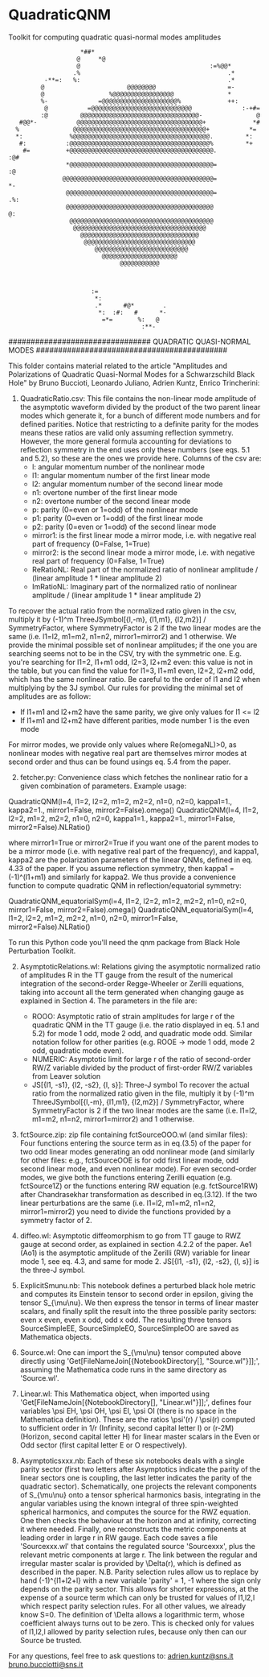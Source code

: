 # QuadraticQNM
Toolkit for computing quadratic quasi-normal modes amplitudes                                                              

                        *##*
                       @     *@
                       @                                    :=%@@*
                      .%                                         .*
              -**=:   %:                                         .*
             @                       @@@@@@@@                    =-
             @                  %@@@@@@@@@@@@@@@@@               *
             %-              =@@@@@@@@@@@@@@@@@@@@@%             ++:
              @           =@@@@@@@@@@@@@@@@@@@@@@@@@@@@              :-+#=
             :@         @@@@@@@@@@@@@@@@@@@@@@@@@@@@@@@@@-               @
       #@@*-           @@@@@@@@@@@@@@@@@@@@@@@@@@@@@@@@@@@+             *#
      %               @@@@@@@@@@@@@@@@@@@@@@@@@@@@@@@@@@@@@+           *=
      *:             %@@@@@@@@@@@@@@@@@@@@@@@@@@@@@@@@@@@@@@.         *:
       #:           :@@@@@@@@@@@@@@@@@@@@@@@@@@@@@@@@@@@@@@@%         *+
        #=          +@@@@@@@@@@@@@@@@@@@@@@@@@@@@@@@@@@@@@@@@.          :@#
                    *@@@@@@@@@@@@@@@@@@@@@@@@@@@@@@@@@@@@@@@@=             :@
                   @@@@@@@@@@@@@@@@@@@@@@@@@@@@@@@@@@@@@@@@@@=              *-
                    @@@@@@@@@@@@@@@@@@@@@@@@@@@@@@@@@@@@@@@@@=            .%:
                    @@@@@@@@@@@@@@@@@@@@@@@@@@@@@@@@@@@@@@@@@            @:
                     @@@@@@@@@@@@@@@@@@@@@@@@@@@@@@@@@@@@@@@@
                      @@@@@@@@@@@@@@@@@@@@@@@@@@@@@@@@@@@@@
                        @@@@@@@@@@@@@@@@@@@@@@@@@@@@@@@@@
                         @@@@@@@@@@@@@@@@@@@@@@@@@@@@@@@
                            @@@@@@@@@@@@@@@@@@@@@@@@@@
                              @@@@@@@@@@@@@@@@@@@@@
                                   @@@@@@@@@@@



                           :=
                            *:
                            .*      #@*        .
                             *:  :#:   #      *-
                              =*=       %:   @
                                         :**-



################################  QUADRATIC QUASI-NORMAL MODES  ###########################################



This folder contains material related to the article "Amplitudes and Polarizations of Quadratic Quasi-Normal Modes for a Schwarzschild Black Hole" by Bruno Buccioti, Leonardo Juliano, Adrien Kuntz, Enrico Trincherini:



1) QuadraticRatio.csv: This file contains the non-linear mode amplitude of the asymptotic waveform divided by the product of the two parent linear modes which generate it, for a bunch of different mode numbers and for defined parities. Notice that restricting to a definite parity for the modes means these ratios are valid only assuming reflection symmetry. However, the more general formula accounting for deviations to reflection symmetry in the end uses only these numbers (see eqs. 5.1 and 5.2), so these are the ones we provide here. Columns of the csv are:
    - l: angular momentum number of the nonlinear mode
    - l1: angular momentum number of the first linear mode
    - l2: angular momentum number of the second linear mode
    - n1: overtone number of the first linear mode
    - n2: overtone number of the second linear mode
    - p: parity (0=even or 1=odd) of the nonlinear mode
    - p1: parity (0=even or 1=odd) of the first linear mode
    - p2: parity (0=even or 1=odd) of the second linear mode
    - mirror1: is the first linear mode a mirror mode, i.e. with negative real part of frequency (0=False, 1=True)
    - mirror2: is the second linear mode a mirror mode, i.e. with negative real part of frequency (0=False, 1=True)
    - ReRatioNL: Real part of the normalized ratio of nonlinear amplitude / (linear amplitude 1 * linear amplitude 2)
    - ImRatioNL: Imaginary part of the normalized ratio of nonlinear amplitude / (linear amplitude 1 * linear amplitude 2)

To recover the actual ratio from the normalized ratio given in the csv, multiply it by (-1)^m ThreeJSymbol[{l,-m}, {l1,m1}, {l2,m2}] / SymmetryFactor, where SymmetryFactor is 2 if the two linear modes are the same (i.e. l1=l2, m1=m2, n1=n2, mirror1=mirror2) and 1 otherwise.
We provide the minimal possible set of nonlinear amplitudes; if the one you are searching seems not to be in the CSV, try with the symmetric one. E.g. you're searching for l1=2, l1+m1 odd, l2=3, l2+m2 even: this value is not in the table, but you can find the value for l1=3, l1+m1 even, l2=2, l2+m2 odd, which has the same nonlinear ratio. Be careful to the order of l1 and l2 when multiplying by the 3J symbol. Our rules for providing the minimal set of amplitudes are as follow:
 - If l1+m1 and l2+m2 have the same parity, we give only values for l1 <= l2
 - If l1+m1 and l2+m2 have different parities, mode number 1 is the even mode

For mirror modes, we provide only values where Re(omegaNL)>0, as nonlinear modes with negative real part are themselves mirror modes at second order and thus can be found usings eq. 5.4 from the paper.



2) fetcher.py: Convenience class which fetches the nonlinear ratio for a given combination of parameters. Example usage:

QuadraticQNM(l=4, l1=2, l2=2, m1=2, m2=2, n1=0, n2=0, kappa1=1., kappa2=1., mirror1=False, mirror2=False).omega()
QuadraticQNM(l=4, l1=2, l2=2, m1=2, m2=2, n1=0, n2=0, kappa1=1., kappa2=1., mirror1=False, mirror2=False).NLRatio()

where mirror1=True or mirror2=True if you want one of the parent modes to be a mirror mode (i.e. with negative real part of the frequency), and kappa1, kappa2 are the polarization parameters of the linear QNMs, defined in eq. 4.33 of the paper. If you assume reflection symmetry, then kappa1 = (-1)^(l1+m1) and similarly for kappa2. We thus provide a convenience function to compute quadratic QNM in reflection/equatorial symmetry:

QuadraticQNM_equatorialSym(l=4, l1=2, l2=2, m1=2, m2=2, n1=0, n2=0, mirror1=False, mirror2=False).omega()
QuadraticQNM_equatorialSym(l=4, l1=2, l2=2, m1=2, m2=2, n1=0, n2=0, mirror1=False, mirror2=False).NLRatio()

To run this Python code you'll need the qnm package from Black Hole Perturbation Toolkit.



2) AsymptoticRelations.wl: Relations giving the asymptotic normalized ratio of amplitudes R in the TT gauge from the result of the numerical integration of the second-order Regge-Wheeler or Zerilli equations, taking into account all the term generated when changing gauge as explained in Section 4. The parameters in the file are:
    - ROOO: Asymptotic ratio of strain amplitudes for large r of the quadratic QNM in the TT gauge (i.e. the ratio displayed in eq. 5.1 and 5.2) for mode 1 odd, mode 2 odd, and quadratic mode odd. Similar notation follow for other parities (e.g. ROOE -> mode 1 odd, mode 2 odd, quadratic mode even). 
    - NUMERIC: Asymptotic limit for large r of the ratio of second-order RW/Z variable divided by the product of first-order RW/Z variables from Leaver solution
    - JS[{l1, -s1}, {l2, -s2}, {l, s}]: Three-J symbol
To recover the actual ratio from the normalized ratio given in the file, multiply it by (-1)^m ThreeJSymbol[{l,-m}, {l1,m1}, {l2,m2}] / SymmetryFactor, where SymmetryFactor is 2 if the two linear modes are the same (i.e. l1=l2, m1=m2, n1=n2, mirror1=mirror2) and 1 otherwise.



3) fctSource.zip: zip file containing fctSourceOOO.wl (and similar files): Four functions entering the source term as in eq.(3.5) of the paper for two odd linear modes generating an odd nonlinear mode (and similarly for other files: e.g., fctSourceOOE is for odd first linear mode, odd second linear mode, and even nonlinear mode). For even second-order modes, we give both the functions entering Zerilli equation (e.g. fctSource1Z) or the functions entering RW equation (e.g. fctSource1RW) after Chandrasekhar transformation as described in eq.(3.12). If the two linear perturbations are the same (i.e. l1=l2, m1=m2, n1=n2, mirror1=mirror2) you need to divide the functions provided by a symmetry factor of 2.



4) diffeo.wl: Asymptotic diffeomorphism to go from TT gauge to RWZ gauge at second order, as explained in section 4.2.2 of the paper. Ae1 (Ao1) is the asymptotic amplitude of the Zerilli (RW) variable for linear mode 1, see eq. 4.3, and same for mode 2. JS[{l1, -s1}, {l2, -s2}, {l, s}] is the three-J symbol.



5) ExplicitSmunu.nb: This notebook defines a perturbed black hole metric and computes its Einstein tensor to second order in epsilon, giving the tensor S_{\mu\nu}. We then express the tensor in terms of linear master scalars, and finally split the result into the three possible parity sectors: even x even, even x odd, odd x odd. The resulting three tensors SourceSimpleEE, SourceSimpleEO, SourceSimpleOO are saved as Mathematica objects.



6) Source.wl: One can import the S_{\mu\nu} tensor computed above directly using 'Get[FileNameJoin[{NotebookDirectory[], "Source.wl"}]];', assuming the Mathematica code runs in the same directory as 'Source.wl'.



7) Linear.wl: This Mathematica object, when imported using 'Get[FileNameJoin[{NotebookDirectory[], "Linear.wl"}]];', defines four variables \psi EH, \psi OH, \psi EI, \psi OI (there is no space in the Mathematica definition). These are the ratios \psi'(r) / \psi(r) computed to sufficient order in 1/r (Infinity, second capital letter I) or (r-2M) (Horizon, second capital letter H) for linear master scalars in the Even or Odd sector (first capital letter E or O respectively).



8) Asymptoticsxxx.nb: Each of these six notebooks deals with a single parity sector (first two letters after Asymptotics indicate the parity of the linear sectors one is coupling, the last letter indicates the parity of the quadratic sector). Schematically, one projects the relevant components of S_{\mu\nu} onto a tensor spherical harmonics basis, integrating in the angular variables using the known integral of three spin-weighted spherical harmonics, and computes the source for the RWZ equation. One then checks the behaviour at the horizon and at infinity, correcting it where needed. Finally, one reconstructs the metric components at leading order in large r in RW gauge. Each code saves a file 'Sourcexxx.wl' that contains the regulated source 'Sourcexxx', plus the relevant metric components at large r. The link between the regular and irregular master scalar is provided by \Delta(r), which is defined as described in the paper.
N.B. Parity selection rules allow us to replace by hand (-1)^{l1+l2+l} with a new variable 'parity' = 1, -1 where the sign only depends on the parity sector. This allows for shorter expressions, at the expense of a source term which can only be trusted for values of l1,l2,l which respect parity selection rules. For all other values, we already know S=0.
The definition of \Delta allows a logarithmic term, whose coefficient always turns out to be zero. This is checked only for values of l1,l2,l allowed by parity selection rules, because only then can our Source be trusted.


For any questions, feel free to ask questions to:
adrien.kuntz@sns.it
bruno.bucciotti@sns.it


